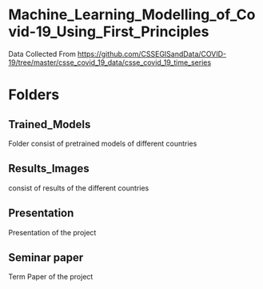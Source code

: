# Machine_Learning_Modelling_of_Covid-19_Using_First_Principles
 Data Collected From
 https://github.com/CSSEGISandData/COVID-19/tree/master/csse_covid_19_data/csse_covid_19_time_series
# Folders
## Trained_Models
Folder consist of pretrained models of different countries
## Results_Images
consist of results of the different countries
## Presentation
Presentation of the project
## Seminar paper
Term Paper of the project
